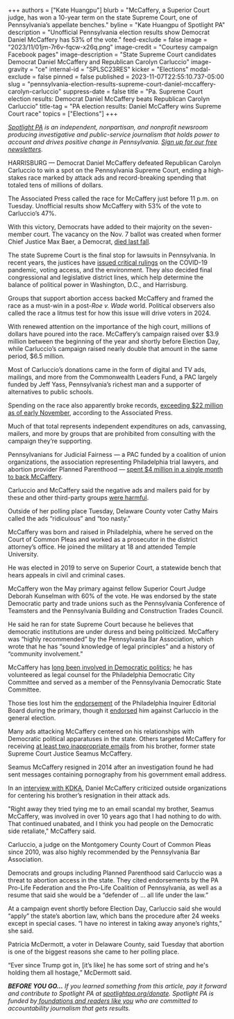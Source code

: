 +++
authors = ["Kate Huangpu"]
blurb = "McCaffery, a Superior Court judge, has won a 10-year term on the state Supreme Court, one of Pennsylvania’s appellate benches."
byline = "Kate Huangpu of Spotlight PA"
description = "Unofficial Pennsylvania election results show Democrat Daniel McCaffery has 53% of the vote."
feed-exclude = false
image = "2023/11/01jm-7r6v-fqcw-x26q.png"
image-credit = "Courtesy campaign Facebook pages"
image-description = "State Supreme Court candidates Democrat Daniel McCaffery and Republican Carolyn Carluccio"
image-gravity = "ce"
internal-id = "SPLSC23RES"
kicker = "Elections"
modal-exclude = false
pinned = false
published = 2023-11-07T22:55:10.737-05:00
slug = "pennsylvania-election-results-supreme-court-daniel-mccaffery-carolyn-carluccio"
suppress-date = false
title = "Pa. Supreme Court election results: Democrat Daniel McCaffery beats Republican Carolyn Carluccio"
title-tag = "PA election results: Daniel McCaffery wins Supreme Court race"
topics = ["Elections"]
+++

<a href="https://www.spotlightpa.org/"><em>Spotlight PA</em></a><em> is an independent, nonpartisan, and nonprofit newsroom producing investigative and public-service journalism that holds power to account and drives positive change in Pennsylvania. </em><a href="https://www.spotlightpa.org/newsletters"><em>Sign up for our free newsletters</em></a><em>.</em>

HARRISBURG — Democrat Daniel McCaffery defeated Republican Carolyn Carluccio to win a spot on the Pennsylvania Supreme Court, ending a high-stakes race marked by attack ads and record-breaking spending that totaled tens of millions of dollars.

The Associated Press called the race for McCaffery just before 11 p.m. on Tuesday. Unofficial results show McCaffery with 53% of the vote to Carluccio’s 47%.

With this victory, Democrats have added to their majority on the seven-member court. The vacancy on the Nov. 7 ballot was created when former Chief Justice Max Baer, a Democrat, <a href="https://apnews.com/article/pittsburgh-pennsylvania-obituaries-49ca6d17cf1c8e0a8eae8f33de5e47de">died last fall</a>.

<script src="https://www.spotlightpa.org/embed.js" async></script><div data-spl-embed-version="1" data-spl-src="https://www.spotlightpa.org/embeds/newsletter/"></div>

The state Supreme Court is the final stop for lawsuits in Pennsylvania. In recent years, the justices have <a href="https://www.spotlightpa.org/news/2023/10/pennsylvania-judges-supreme-superior-commonwealth-court-interactive-tool/">issued critical rulings</a> on the COVID-19 pandemic, voting access, and the environment. They also decided final congressional and legislative district lines, which help determine the balance of political power in Washington, D.C., and Harrisburg.

Groups that support abortion access backed McCaffery and framed the race as a must-win in a post-<em>Roe v. Wade </em>world. Political observers also called the race a litmus test for how this issue will drive voters in 2024.

With renewed attention on the importance of the high court, millions of dollars have poured into the race. McCaffery’s campaign raised over $3.9 million between the beginning of the year and shortly before Election Day, while Carluccio’s campaign raised nearly double that amount in the same period, $6.5 million.

Most of Carluccio’s donations came in the form of digital and TV ads, mailings, and more from the Commonwealth Leaders Fund, a PAC largely funded by Jeff Yass, Pennsylvania’s richest man and a supporter of alternatives to public schools.

Spending on the race also apparently broke records, <a href="https://apnews.com/article/pennsylvania-supreme-court-election-campaign-0c517ed69436d8271fec7b7f04ae025e">exceeding $22 million as of early November</a>, according to the Associated Press.

Much of that total represents independent expenditures on ads, canvassing, mailers, and more by groups that are prohibited from consulting with the campaign they’re supporting.

Pennsylvanians for Judicial Fairness — a PAC funded by a coalition of union organizations, the association representing Philadelphia trial lawyers, and abortion provider Planned Parenthood — <a href="https://www.spotlightpa.org/news/2023/10/supreme-court-campaign-finance-pennsylvania-yass-ads-spending/">spent $4 million in a single month to back McCaffery</a>.

Carluccio and McCaffery said the negative ads and mailers paid for by these and other third-party groups <a href="https://www.cbsnews.com/pittsburgh/news/pennsylvania-supreme-court-candidates-attack-ads/">were harmful</a>.

Outside of her polling place Tuesday, Delaware County voter Cathy Mairs called the ads “ridiculous” and “too nasty.”

McCaffery was born and raised in Philadelphia, where he served on the Court of Common Pleas and worked as a prosecutor in the district attorney’s office. He joined the military at 18 and attended Temple University.

He was elected in 2019 to serve on Superior Court, a statewide bench that hears appeals in civil and criminal cases.

McCaffery won the May primary against fellow Superior Court Judge Deborah Kunselman with 60% of the vote. He was endorsed by the state Democratic party and trade unions such as the Pennsylvania Conference of Teamsters and the Pennsylvania Building and Construction Trades Council.

He said he ran for state Supreme Court because he believes that democratic institutions are under duress and being politicized. McCaffery was “highly recommended” by the Pennsylvania Bar Association, which wrote that he has “sound knowledge of legal principles” and a history of “community involvement.”

McCaffery has <a href="https://web.archive.org/20230321092501/https://www.judgemccaffery.com/about/">long been involved in Democratic politics</a>; he has volunteered as legal counsel for the Philadelphia Democratic City Committee and served as a member of the Pennsylvania Democratic State Committee.

Those ties lost him the <a href="https://www.inquirer.com/opinion/editorials/deborah-kunselman-carolyn-carluccio-supreme-court-judicial-endorsement-20230512.html">endorsement</a> of the Philadelphia Inquirer Editorial Board during the primary, though it <a href="https://www.inquirer.com/opinion/editorials/daniel-mccaffery-supreme-court-pennsylvania-carolyn-carluccio-20231024.html">endorsed</a> him against Carluccio in the general election.

Many ads attacking McCaffery centered on his relationships with Democratic political apparatuses in the state. Others targeted McCaffery for receiving <a href="https://www.inquirer.com/philly/news/politics/20141016_Third_state_official_resigns_over_porn_emails.html">at least two inappropriate emails</a> from his brother, former state Supreme Court Justice Seamus McCaffery.

Seamus McCaffery resigned in 2014 after an investigation found he had sent messages containing pornography from his government email address.

In an <a href="https://www.cbsnews.com/pittsburgh/news/pennsylvania-supreme-court-candidates-attack-ads/">interview with KDKA</a>, Daniel McCaffery criticized outside organizations for centering his brother’s resignation in their attack ads.

&#34;Right away they tried tying me to an email scandal my brother, Seamus McCaffery, was involved in over 10 years ago that I had nothing to do with. That continued unabated, and I think you had people on the Democratic side retaliate,&#34; McCaffery said.

Carluccio, a judge on the Montgomery County Court of Common Pleas since 2010, was also highly recommended by the Pennsylvania Bar Association.

<script src="https://www.spotlightpa.org/embed.js" async></script><div data-spl-embed-version="1" data-spl-src="https://www.spotlightpa.org/embeds/donate/"></div>

Democrats and groups including Planned Parenthood said Carluccio was a threat to abortion access in the state. They cited endorsements by the PA Pro-Life Federation and the Pro-Life Coalition of Pennsylvania, as well as a resume that said she would be a “defender of … all life under the law.”

At a campaign event shortly before Election Day, Carluccio said she would “apply” the state’s abortion law, which bans the procedure after 24 weeks except in special cases. “I have no interest in taking away anyone’s rights,” she said.

Patricia McDermott, a voter in Delaware County, said Tuesday that abortion is one of the biggest reasons she came to her polling place.

“Ever since Trump got in, \[it’s like\] he has some sort of string and he&#39;s holding them all hostage,” McDermott said.

<strong><em>BEFORE YOU GO…</em></strong><em> If you learned something from this article, pay it forward and contribute to Spotlight PA at </em><a href="https://www.spotlightpa.org/donate"><em>spotlightpa.org/donate</em></a><em>. Spotlight PA is funded by</em><a href="https://www.spotlightpa.org/support"><em> foundations and readers like you</em></a><em> who are committed to accountability journalism that gets results.</em>

